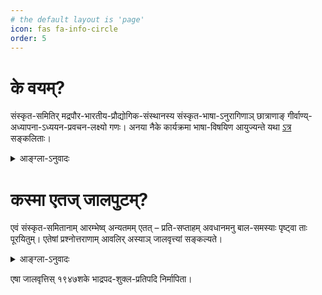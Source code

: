 ```yaml
---
# the default layout is 'page'
icon: fas fa-info-circle
order: 5
---
```


# के वयम्?

संस्कृत-समितिर् मद्रपौर-भारतीय-प्रौद्योगिक-संस्थानस्य संस्कृत-भाषा-ऽनुरागिणाञ् छात्राणाङ् गीर्वाण्य्-अध्यापना-ऽध्ययन-प्रवचन-लक्ष्यो गणः। अनया नैके कार्यक्रमा भाषा-विषयिण आयुज्यन्ते यथा [ऽत्र](https://www.youtube.com/@samskrutasamitiSamskrutasamiti) सङ्कलिताः।

<details>
  <summary>आङ्ग्ला-ऽनुवादः</summary>
<div markdown="1">

## Who Are We?

The SaṃskṛtaSamiti is a group for the teaching, study and discourse of the students of the Indian Institute of Technology, Madras, who are fond of Sanskrit language. It organizes many language-related programs such as those compiled [here](https://www.youtube.com/@samskrutasamitiSamskrutasamiti).
</div>

</details>



# कस्मा एतज् जालपुटम्?

एवं संस्कृत-समितानाम् आरम्भेष्व् अन्यतमम् एतत् – प्रति-सप्ताहम् अवधानमनु बाल-समस्याः पृष्ट्वा ताः पूरयितुम्। एतेषां प्रश्नोत्तराणाम् आवलिर् अस्याञ् जालवृत्त्यां सङ्कल्यते।

<details>
  <summary>आङ्ग्ला-ऽनुवादः</summary>

<div markdown="1">

## What Is This Website?

This is one of such efforts of the members of the SaṃskṛtaSamiti - to pose simple problems every week inspired by "avadhāna" and solve them. A list of these questions and answers is compiled in this blog.

</div>
</details>

 

एषा जालवृत्तिस् १९४७शके भाद्रपद-शुक्ल-प्रतिपदि निर्मापिता।